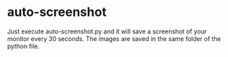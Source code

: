 # auto-screenshot
Just execute auto-screenshot.py and it will save a screenshot of your monitor every 30 seconds.
The images are saved in the same folder of the python file.

